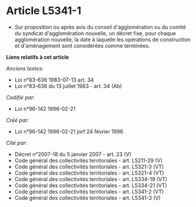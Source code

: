 # Article L5341-1

- Sur proposition ou après avis du conseil d'agglomération ou du comité du syndicat d'agglomération nouvelle, un décret fixe,
pour chaque agglomération nouvelle, la date à laquelle les opérations de construction et d'aménagement sont considérées comme
terminées.

**Liens relatifs à cet article**

_Anciens textes_:

  - Loi n°83-636 1983-07-13 art. 34
  - Loi n°83-636 du 13 juillet 1983 - art. 34 (Ab)

_Codifié par_:

  - Loi n°96-142 1996-02-21

_Créé par_:

  - Loi n°96-142 1996-02-21 jorf 24 février 1996

_Cité par_:

  - Décret n°2007-18 du 5 janvier 2007 - art. 23 (V)
  - Code général des collectivités territoriales - art. L5211-29 (V)
  - Code général des collectivités territoriales - art. L5321-3 (VT)
  - Code général des collectivités territoriales - art. L5321-4 (VT)
  - Code général des collectivités territoriales - art. L5334-19 (VT)
  - Code général des collectivités territoriales - art. L5334-21 (VT)
  - Code général des collectivités territoriales - art. L5341-2 (VT)
  - Code général des collectivités territoriales - art. L5341-3 (V)
